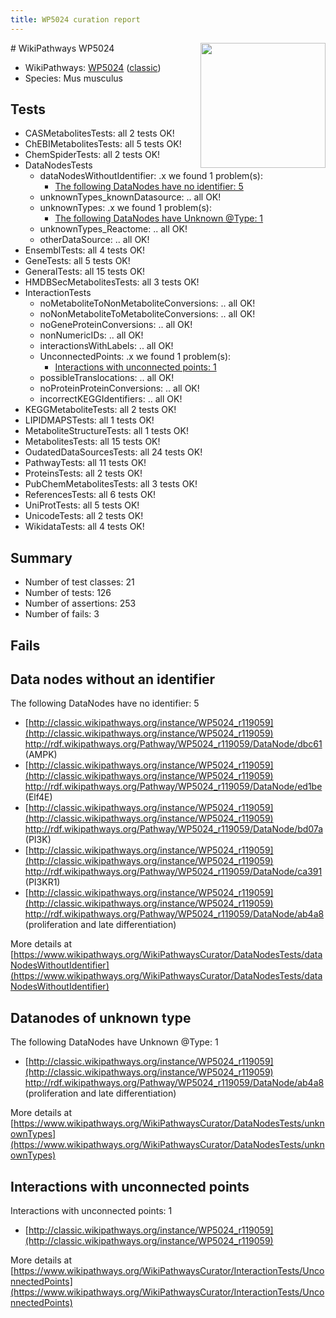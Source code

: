 ```yaml
---
title: WP5024 curation report
---
```


<img style="float: right; width: 200px" src="https://upload.wikimedia.org/wikipedia/commons/thumb/8/83/Wplogo_with_text_500.png/640px-Wplogo_with_text_500.png" />
# WikiPathways WP5024

* WikiPathways: [WP5024](https://wikipathways.org/pathways/WP5024) ([classic](https://classic.wikipathways.org/instance/WP5024))
* Species: Mus musculus
## Tests
* CASMetabolitesTests: all 2 tests OK!
* ChEBIMetabolitesTests: all 5 tests OK!
* ChemSpiderTests: all 2 tests OK!
* DataNodesTests
    * dataNodesWithoutIdentifier: .x we found 1 problem(s):
        * [The following DataNodes have no identifier: 5](#d2d32fa4)
    * unknownTypes_knownDatasource: .. all OK!
    * unknownTypes: .x we found 1 problem(s):
        * [The following DataNodes have Unknown @Type: 1](#839973df)
    * unknownTypes_Reactome: .. all OK!
    * otherDataSource: .. all OK!
* EnsemblTests: all 4 tests OK!
* GeneTests: all 5 tests OK!
* GeneralTests: all 15 tests OK!
* HMDBSecMetabolitesTests: all 3 tests OK!
* InteractionTests
    * noMetaboliteToNonMetaboliteConversions: .. all OK!
    * noNonMetaboliteToMetaboliteConversions: .. all OK!
    * noGeneProteinConversions: .. all OK!
    * nonNumericIDs: .. all OK!
    * interactionsWithLabels: .. all OK!
    * UnconnectedPoints: .x we found 1 problem(s):
        * [Interactions with unconnected points: 1](#35a61ad9)
    * possibleTranslocations: .. all OK!
    * noProteinProteinConversions: .. all OK!
    * incorrectKEGGIdentifiers: .. all OK!
* KEGGMetaboliteTests: all 2 tests OK!
* LIPIDMAPSTests: all 1 tests OK!
* MetaboliteStructureTests: all 1 tests OK!
* MetabolitesTests: all 15 tests OK!
* OudatedDataSourcesTests: all 24 tests OK!
* PathwayTests: all 11 tests OK!
* ProteinsTests: all 2 tests OK!
* PubChemMetabolitesTests: all 3 tests OK!
* ReferencesTests: all 6 tests OK!
* UniProtTests: all 5 tests OK!
* UnicodeTests: all 2 tests OK!
* WikidataTests: all 4 tests OK!


## Summary

* Number of test classes: 21
* Number of tests: 126
* Number of assertions: 253
* Number of fails: 3

## Fails

<a name="d2d32fa4" />

## Data nodes without an identifier

The following DataNodes have no identifier: 5

* [http://classic.wikipathways.org/instance/WP5024_r119059](http://classic.wikipathways.org/instance/WP5024_r119059) http://rdf.wikipathways.org/Pathway/WP5024_r119059/DataNode/dbc61 (AMPK)
* [http://classic.wikipathways.org/instance/WP5024_r119059](http://classic.wikipathways.org/instance/WP5024_r119059) http://rdf.wikipathways.org/Pathway/WP5024_r119059/DataNode/ed1be (Elf4E)
* [http://classic.wikipathways.org/instance/WP5024_r119059](http://classic.wikipathways.org/instance/WP5024_r119059) http://rdf.wikipathways.org/Pathway/WP5024_r119059/DataNode/bd07a (PI3K)
* [http://classic.wikipathways.org/instance/WP5024_r119059](http://classic.wikipathways.org/instance/WP5024_r119059) http://rdf.wikipathways.org/Pathway/WP5024_r119059/DataNode/ca391 (PI3KR1)
* [http://classic.wikipathways.org/instance/WP5024_r119059](http://classic.wikipathways.org/instance/WP5024_r119059) http://rdf.wikipathways.org/Pathway/WP5024_r119059/DataNode/ab4a8 (proliferation and
late differentiation)


More details at [https://www.wikipathways.org/WikiPathwaysCurator/DataNodesTests/dataNodesWithoutIdentifier](https://www.wikipathways.org/WikiPathwaysCurator/DataNodesTests/dataNodesWithoutIdentifier)

<a name="839973df" />

## Datanodes of unknown type

The following DataNodes have Unknown @Type: 1

* [http://classic.wikipathways.org/instance/WP5024_r119059](http://classic.wikipathways.org/instance/WP5024_r119059) http://rdf.wikipathways.org/Pathway/WP5024_r119059/DataNode/ab4a8 (proliferation and
late differentiation)


More details at [https://www.wikipathways.org/WikiPathwaysCurator/DataNodesTests/unknownTypes](https://www.wikipathways.org/WikiPathwaysCurator/DataNodesTests/unknownTypes)

<a name="35a61ad9" />

## Interactions with unconnected points

Interactions with unconnected points: 1

* [http://classic.wikipathways.org/instance/WP5024_r119059](http://classic.wikipathways.org/instance/WP5024_r119059)


More details at [https://www.wikipathways.org/WikiPathwaysCurator/InteractionTests/UnconnectedPoints](https://www.wikipathways.org/WikiPathwaysCurator/InteractionTests/UnconnectedPoints)

